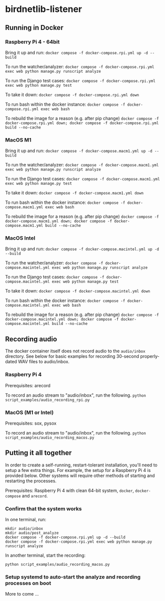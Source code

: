 # birdnetlib-listener

## Running in Docker

### Raspberry Pi 4 - 64bit

Bring it up and run:
`docker compose -f docker-compose.rpi.yml up -d --build`

To run the watcher/analyzer:
`docker compose -f docker-compose.rpi.yml exec web python manage.py runscript analyze`

To run the Django test cases:
`docker compose -f docker-compose.rpi.yml exec web python manage.py test`

To take it down:
`docker compose -f docker-compose.rpi.yml down`

To run bash within the docker instance:
`docker compose -f docker-compose.rpi.yml exec web bash`

To rebuild the image for a reason (e.g. after pip change)
`docker compose -f docker-compose.rpi.yml down; docker compose -f docker-compose.rpi.yml build --no-cache`

### MacOS M1

Bring it up and run:
`docker compose -f docker-compose.macm1.yml up -d --build`

To run the watcher/analyzer:
`docker compose -f docker-compose.macm1.yml exec web python manage.py runscript analyze`

To run the Django test cases:
`docker compose -f docker-compose.macm1.yml exec web python manage.py test`

To take it down:
`docker compose -f docker-compose.macm1.yml down`

To run bash within the docker instance:
`docker compose -f docker-compose.macm1.yml exec web bash`

To rebuild the image for a reason (e.g. after pip change)
`docker compose -f docker-compose.macm1.yml down; docker compose -f docker-compose.macm1.yml build --no-cache`

### MacOS Intel

Bring it up and run:
`docker compose -f docker-compose.macintel.yml up -d --build`

To run the watcher/analyzer:
`docker compose -f docker-compose.macintel.yml exec web python manage.py runscript analyze`

To run the Django test cases:
`docker compose -f docker-compose.macintel.yml exec web python manage.py test`

To take it down:
`docker compose -f docker-compose.macintel.yml down`

To run bash within the docker instance:
`docker compose -f docker-compose.macintel.yml exec web bash`

To rebuild the image for a reason (e.g. after pip change)
`docker compose -f docker-compose.macintel.yml down; docker compose -f docker-compose.macintel.yml build --no-cache`

## Recording audio

The docker container itself does not record audio to the `audio/inbox` directory. See below for basic examples for recording 30-second properly-dated WAV files to audio/inbox.

### Raspberry Pi 4

Prerequisites: arecord

To record an audio stream to "audio/inbox", run the following.
`python script_examples/audio_recording_rpi.py`

### MacOS (M1 or Intel)

Prerequisites: sox, pysox

To record an audio stream to "audio/inbox", run the following.
`python script_examples/audio_recording_macos.py`

## Putting it all together

In order to create a self-running, restart-tolerant installation, you'll need to setup a few extra things. For example, the setup for a Raspberry Pi 4 is provided below. Other systems will require other methods of starting and restarting the processes.

Prerequisites: Raspberry Pi 4 with clean 64-bit system, `docker`, `docker-compose` and `arecord`.

### Confirm that the system works

In one terminal, run:

```
mkdir audio/inbox
mkdir audio/post_analyze
docker compose -f docker-compose.rpi.yml up -d --build
docker compose -f docker-compose.rpi.yml exec web python manage.py runscript analyze
```

In another terminal, start the recording:

```
python script_examples/audio_recording_macos.py
```

### Setup systemd to auto-start the analyze and recording processes on boot

<snip> More to come ...
